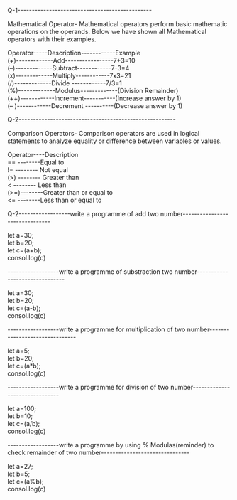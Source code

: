 Q-1-----------------------------------------------

Mathematical Operator-
Mathematical operators perform basic mathematic operations on the operands. Below we have shown all Mathematical operators with their examples.

Operator-----Description------------Example<br>
(+)-------------Add-----------------7+3=10<br>
(–)-------------Subtract------------7-3=4<br>
(x)-------------Multiply------------7x3=21<br>
(/)-------------Divide	------------7/3=1<br>
(%)-------------Modulus-------------(Division Remainder)<br>
(++)------------Increment-----------(Increase answer by 1)<br>
(– )------------Decrement ----------(Decrease answer by 1)<br>

Q-2-------------------------------------------------------

Comparison Operators-
Comparison operators are used in logical statements to analyze equality or difference between variables or values.

Operator----Description<br>
==	--------Equal to<br>
!=	-------- Not equal<br>
(>)	-------- Greater than<br>
<	-------- Less than<br>
(>=)--------Greater than or equal to<br>
<=	--------Less than or equal to<br>

Q-2------------------write a programme of add two number-------------------------------

let a=30;<br>
let b=20;<br>
let c=(a+b);<br>
consol.log(c)<br>

------------------write a programme of substraction two number-------------------------------

let a=30;<br>
let b=20;<br>
let c=(a-b);<br>
consol.log(c)<br>

------------------write a programme for multiplication of two number-------------------------------

let a=5;<br>
let b=20;<br>
let c=(a*b);<br>
consol.log(c)<br>

------------------write a programme for division of two number-------------------------------

let a=100;<br>
let b=10;<br>
let c=(a/b);<br>
consol.log(c)<br>

------------------write a programme by using % Modulas(reminder) to check remainder of two number-------------------------------

let a=27;<br>
let b=5;<br>
let c=(a%b);<br>
consol.log(c)<br>
